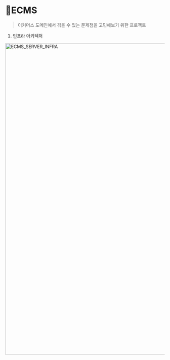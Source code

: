 # ECMS
> 이커머스 도메인에서 겪을 수 있는 문제점을 고민해보기 위한 프로젝트

1. 인프라 아키텍처

<img width="983" alt="ECMS_SERVER_INFRA" src="https://github.com/user-attachments/assets/0eeedfda-f0e3-4cc0-8b8e-cd7cb16231f8">

<!--

## 설치 방법

```
docker-compose up --build -d
docker -f compose docker-compose-monitoring.yml up -d
```

## 사용 예제

스크린 샷과 코드 예제를 통해 사용 방법을 자세히 설명합니다.

_더 많은 예제와 사용법은 [Wiki][wiki]를 참고하세요._


## 업데이트 내역

* 1.0.0
  
* 1.0.1
    * 
-->
<!-- Markdown link & img dfn's -->
[npm-image]: https://img.shields.io/npm/v/datadog-metrics.svg?style=flat-square
[npm-url]: https://npmjs.org/package/datadog-metrics
[npm-downloads]: https://img.shields.io/npm/dm/datadog-metrics.svg?style=flat-square
[travis-image]: https://img.shields.io/travis/dbader/node-datadog-metrics/master.svg?style=flat-square
[travis-url]: https://travis-ci.org/dbader/node-datadog-metrics
[wiki]: https://github.com/yourname/yourproject/wiki

